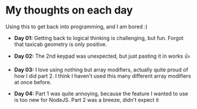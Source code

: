 # My thoughts on each day

Using this to get back into programming, and I am bored :)

- **Day 01:** Getting back to logical thinking is challenging, but fun. Forgot that taxicab geometry is only positive.

- **Day 02:** The 2nd keypad was unexpected, but just pasting it in works 👍

- **Day 03:** I love using nothing but array modifiers, actually quite proud of how I did part 2. I think I haven't used this many different array modifiers at once before.

- **Day 04:** Part 1 was quite annoying, because the feature I wanted to use is too new for NodeJS. Part 2 was a breeze, didn't expect it